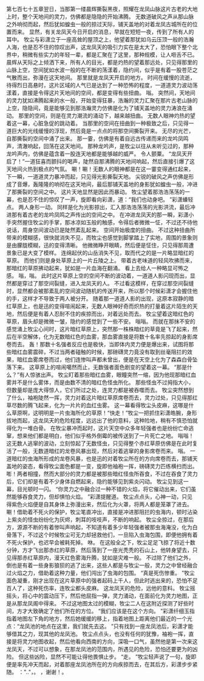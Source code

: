 第七百七十五章翌日，当那第一缕晨辉撕裂黑夜，照耀在龙凤山脉这片古老的大地上时，整个天地间的灵力，仿佛都是隐隐的开始沸腾。
无数道破风之声从那山脉之外响彻而起，然后犹如蝗虫一般的掠过天际，铺天盖地的对着龙凤古城所在的位置而来。
显然，有关龙凤天今日开启的消息，早就在短短一夜，传到了所有人的耳中。
牧尘与彩潇立于一座高耸的屋顶之上，他望着那犹如乌云压顶一般的浩瀚人海，也是忍不住的惊叹出声，这龙凤天的吸引力实在是太大了，恐怕眼下整个北界中，稍微有些实力的年轻一辈，都是汇聚在了这里，那种规模，让人咂舌不已。
晨辉从天际之上倾洒下来，所有人的目光，都是灼热的望着那远处，只见得那里的山脉上空，空间犹如水波一般的在不断的荡漾着，隐约间，似乎是有着一股苍茫之气散而出，弥漫在这天地间。
那里就是龙凤天开启的地方。
时间在缓慢的流逝，待得烈日高悬时，这片区域的人气已是达到了一种恐怖的程度，一道道灵力波动荡漾着，直接是令得这片天地间的空间，都是变得有些扭曲。
嗡。
突然间，天地间的灵力犹如沸腾起来的水一般，开始变得狂暴，浩瀚的灵力汇聚在那片古老山脉的上空，隐隐间，竟是能够见到那浩瀚灵力仿佛是化为了铺天盖地的灵力涛浪在涌动。
那里的空间，则是在灵力潮流的涌动下，越来越扭曲。
无数人眼神灼热的望着这一幕，心脏急促的跳动着。
当那里的空间在扭曲到一种极致之后，只见得一道巨大的光线缓慢的浮现，然后竟是一点点的将那空间撕裂开来。
无尽的光芒，自那撕裂的空间中涌了出来。
那一霎，仿佛是有着自远古传递而来的龙吟凤鸣声，清澈响起，回荡在这天地间。
那种龙吟声，是牧尘以往从未听见过的，那种龙吟声内，仿佛是蕴含着一股连天地都是能够越的威严。
令人颤粟。
“龙凤天开启了！”一道狂喜而颤抖的喝声，陡然自那沸腾的天地间响起，然后直接引爆了这天地间火热到极点的气氛。
唰！唰！无数人的眼神都是在这一霎变得通红起来，下一瞬，一道道灵力暴冲而起，只见得光影撕裂天地。
尖锐的破风之声仿佛是形成了音爆，轰隆隆的响彻在这天地间，最后那铺天盖地的身影犹如蝗虫一般，冲进了那撕裂的空间之中。
这片天地显然是因此而暴动。
牧尘望着那浩浩荡荡的一幕，也是忍不住的惊叹了一声，旋即看向彩潇，道：“我们也动身吧。
”彩潇螓轻点。
两人身形一动。
同样是化为光影掠出，汇入那浩浩荡荡的光影洪流，最后冲进那有着古老的龙吟凤鸣之声传出的空间之中。
在冲进龙凤天的那一瞬，彩潇小手突然握住牧尘的手掌，那冰凉如玉般的触感，令得后者微微一怔，不过还不待他说话，周身空间波动已是陡然紊乱起来。
空间开始极度的扭曲。
不过这种扭曲所带来的模糊感，很快就消失不见，而牧尘也感觉到脚掌踏上了实地，周围的景象则是由朦胧模糊，迅的变得清晰。
他微微睁开眼睛，然后便是怔住，只见得那周遭景象已是大变了模样。
连绵起伏的山岳消失不见，取而代之的是一片略显暗红的草原。
而他们则是身处草原上的一片丘陵之上。
带着古老味道的轻风吹拂而来，那暗红的草原拂动起来，犹如是一片血海在翻涌。
看上去给人一种略显可怖之感。
嗡，嗡。
此时这片草原上空的空间不断的波动着，一道道人影闪现而出，显然都是穿过了那空间裂缝，进入龙凤天的人。
不过看这模样，在穿过那空间裂缝时，显然都会被那紊乱的空间波动随机的传送开来，所以那个时候彩潇才会握住他的手，这样才不导致于两人被分开。
随着那一道道人影的出现，这原本寂静的暗红草原上，也是迅的变得喧闹起来，无数人眼神好奇而炽热的打量着这片陌生的天地，然后便是有着人忍耐不住的疾掠而出，对着远处而去。
牧尘望着这暗红色的草原，眉头却是微微一皱，隐约的感觉到了一些不安。
嗡嗡。
而就在那抹不安的感觉涌上牧尘心间时，这片暗红草原上，突然那一株株暗红的草竟是飞了起来，然后在半空解体，化为无数暗红色的血雾，那血雾直接是将数十名率先掠起的身影席卷而去。
轰！那数十名强者反应也是极快，当即体内灵力便是爆出来，试图将那些暗红血雾震碎，不过当两者碰触的时候，那磅礴灵力竟没有取到丝毫阻拦的效果，暗红血雾席卷而过，他们连惨叫声都未曾出，便是在天空上化为了森森白骨坠落下来。
这草原上的喧闹噶然而止，无数强者面色剧变的望着这一幕。
“那是什么？”有人惊骇出声。
牧尘盯着那些暗红血雾，眼瞳突然一缩，因为他现那暗红血雾并不是什么雾体，而是由数不清的暗红色怪虫所化。
那些怪虫不过拇指大小，但数量却是庞大得惊人，它们所过之处，连灵力都是被吞噬而去。
牧尘突然想到了什么，袖袍陡然一挥，灵力对着这片暗红草原席卷而去，灵力过处，只见得那红草尽数的腾飞起来，化为一片片的血红虫雾。
这一幕看得牧尘头皮麻，这哪是什么草原啊，这明明是一片虫海所化的草原！“快走！”牧尘一把抓住彩潇皓腕，身形拔地而起，这龙凤天的危险程度，远远出了他的意料，这种险地，稍有不慎恐怕就得化为一堆白骨。
在牧尘暴冲而起时，这片天空中众多年轻强者也是纷纷亡命逃窜，想来他们都是明白，他们似乎格外倒霉的被传送到了一片死亡之地。
嗡嗡！这无数人逃窜的波动，立刻惊起了无数怪虫，只见得整个赤红草原仿佛是在此时复活了一般，无数道暗红的龙卷风暴出现，然后对着逃窜的身影席卷而来。
嗡。
一道暗红的虫海所形成的龙卷风暴，也是迅的对着牧尘所在的方向席卷而去，那铺天盖地的姿态，看得牧尘面色都是一变，旋即他袖袍一挥，磅礴灵力匹练横扫而出。
嘭！两者相撞，然而大部分的灵力都是被那些暗红怪虫所吞食，不过在吞食了灵力后，它们却是有着不少身体自燃起来，隐约能够见到紫炎闪动。
牧尘见到这一幕，目光顿时一闪。
“你灵力之中融合过一种不错的火焰，将它催动出来，它们虽然能够吞食灵力，但却惧怕火焰。
”彩潇提醒道。
牧尘点点头，心神一动，只见得紫色火焰便是自其身体上弥漫出来，然后化为火罩，将两人都是笼罩了进去。
唰！借助着不死火的保护，牧尘笔直冲出，直接是冲进那阻拦的虫海内，顿时沾染上紫炎的怪虫纷纷化为灰烬，刺耳的吱吱声，不断的响起。
牧尘全掠过，在那后方，源源不断的有着惨叫声响起，不知道有着多少年轻强者被那虫海淹没，化为白骨落下，不过这个时候牧尘可无力却拯救他们，一旦陷入虫海包围，即便他拥有着不死火保护，也迟早会被耗死掉。
咻。
在这般全之下，牧尘足足飞掠了将近十数分钟，方才飞出那赤红的草原，然后落到了一座光秃秃的石山上，他转身望去，只见得那赤红草原内，漫天红色雾海升腾，犹如是灾难一般。
不过除了他们之外，倒也是有着一些身影狼狈的逃了出来，这些人都是与牧尘一般，灵力之中曾经融合过火焰之力，借助着这种力量，他们闯出了虫海的包围。
“真是死伤惨重。
”牧尘面色凝重，刚才出现在这片草原中的强者起码上千人，但此时逃出来的，恐怕不足百人了，这种死伤率，连牧尘都头皮麻。
这龙凤天的危险，远他的意料。
牧尘摇摇头，将心中的震动压下，然后他屈指一弹，灵力涌动，在面前化为灵力地图，正是从那龙凤阁中得来。
不过这地图太过的模糊，牧尘二人在这附近探测了好些时间，方才大致确定了他们所在的方位。
“我们应该是在这个方向。
”彩潇纤细玉指指着地图左下角的地方，然后她缓缓的移上，指着地图上距离他们最近的一个光点：“龙凤池的地点在这里，我们就先去这。
”只有找到一座龙凤池后，彩潇才能够借其之力，现其他的龙凤池。
牧尘点点头，也没有任何的犹豫，袖袍一挥，直接是将灵力地图收起，然后他看向西南的方向，深吸一口气，虽然他是第一次来这龙凤天，不过可以想象，在那龙凤池的范围内，所遇见的危险，恐怕还要更为的凶险。
但这些凶险，显然不可能让得他畏惧止步。
“走。
”牧尘轻声说了一句，旋即便是率先冲天而起，对着那座龙凤池所在的方向疾掠而去，在其后方，彩潇步步紧随。
：".."，。
，谢谢！。
